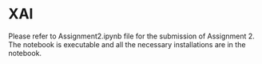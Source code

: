 # XAI

Please refer to Assignment2.ipynb file for the submission of Assignment 2. The notebook is executable and all the necessary installations are in the notebook.
